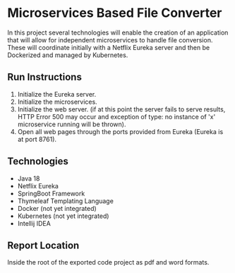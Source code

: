 # Microservices Based File Converter
In this project several technologies will enable the creation of an application that will allow for independent microservices to handle file conversion. These will coordinate initially with a Netflix Eureka server and then be Dockerized and managed by Kubernetes.

## Run Instructions
1. Initialize the Eureka server.
2. Initialize the microservices.
3.  Initialize the web server. (if at this point the server fails to serve results, HTTP Error 500 may occur and exception of type: no instance of 'x' microservice running will be thrown).
4. Open all web pages through the ports provided from Eureka (Eureka is at port 8761).

## Technologies
- Java 18
- Netflix Eureka
- SpringBoot Framework
- Thymeleaf Templating Language
- Docker (not yet integrated)
- Kubernetes (not yet integrated)
- Intellij IDEA

## Report Location
Inside the root of the exported code project as pdf and word formats.